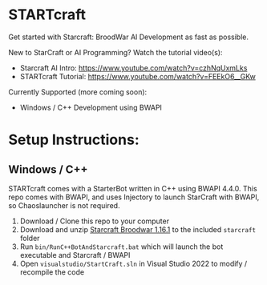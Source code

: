 # STARTcraft

Get started with Starcraft: BroodWar AI Development as fast as possible. 

New to StarCraft or AI Programming? Watch the tutorial video(s): 
* Starcraft AI Intro: https://www.youtube.com/watch?v=czhNqUxmLks
* STARTcraft Tutorial: https://www.youtube.com/watch?v=FEEkO6__GKw

Currently Supported (more coming soon):
* Windows / C++ Development using BWAPI

# Setup Instructions:

## Windows / C++

STARTcraft comes with a StarterBot written in C++ using BWAPI 4.4.0. This repo comes with BWAPI, and uses Injectory to launch StarCraft with BWAPI, so Chaoslauncher is not required.

1. Download / Clone this repo to your computer
2. Download and unzip [Starcraft Broodwar 1.16.1](https://www.cs.mun.ca/~dchurchill/starcraftaicomp/files/scbw_bwapi440.zip) to the included `starcraft` folder
3. Run `bin/RunC++BotAndStarcraft.bat` which will launch the bot executable and Starcraft / BWAPI
4. Open `visualstudio/StartCraft.sln` in Visual Studio 2022 to modify / recompile the code
